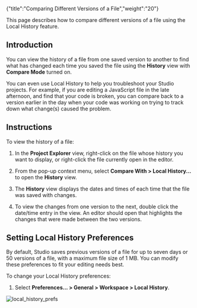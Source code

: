{"title":"Comparing Different Versions of a File","weight":"20"}

This page describes how to compare different versions of a file using the Local History feature.

## Introduction

You can view the history of a file from one saved version to another to find what has changed each time you saved the file using the **History** view with **Compare Mode** turned on.

You can even use Local History to help you troubleshoot your Studio projects. For example, if you are editing a JavaScript file in the late afternoon, and find that your code is broken, you can compare back to a version earlier in the day when your code was working on trying to track down what change(s) caused the problem.

## Instructions

To view the history of a file:

1. In the **Project Explorer** view, right-click on the file whose history you want to display, or right-click the file currently open in the editor.

2. From the pop-up context menu, select **Compare With > Local History...** to open the **History** view.

3. The **History** view displays the dates and times of each time that the file was saved with changes.

4. To view the changes from one version to the next, double click the date/time entry in the view. An editor should open that highlights the changes that were made between the two versions.


## Setting Local History Preferences

By default, Studio saves previous versions of a file for up to seven days or 50 versions of a file, with a maximum file size of 1 MB. You can modify these preferences to fit your editing needs best.

To change your Local History preferences:

1. Select **Preferences... > General > Workspace > Local History**.


![local_history_prefs](/Images/appc/download/attachments/30083310/local_history_prefs.png)
